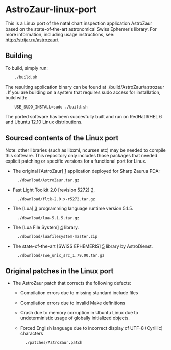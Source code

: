 AstroZaur-linux-port
====================

This is a Linux port of the natal chart inspection application AstroZaur based on the state-of-the-art astronomical Swiss Ephemeris library. For more information, including usage instructions, see: http://strijar.ru/astrozaur/.

Building
--------

To build, simply run:
		
		./build.sh 

The resulting application binary can be found at ./build/AstroZaur/astrozaur . If you are building on a system that requires sudo access for installation, build with:

		USE_SUDO_INSTALL=sudo ./build.sh
		
The ported software has been succesfully built and run on RedHat RHEL 6 and Ubuntu 12.10 Linux distributions.

Sourced contents of the Linux port
----------------------------------

Note: other libraries (such as libxml, ncurses etc) may be needed to compile this software. This repository only includes those packages that needed explicit patching or specific versions for a functional port for Linux.

* The original [AstroZaur] [1] application deployed for Sharp Zaurus PDA:
	
		./download/AstroZaur.tar.gz

* Fast Light Toolkit 2.0 [revision 5272] [2].

		./download/fltk-2.0.x-r5272.tar.gz

* The [Lua] [3] programming language runtime version 5.1.5.

		./download/lua-5.1.5.tar.gz

* The [Lua File System] [4] library.

		./download/luafilesystem-master.zip

* The state-of-the-art [SWISS EPHEMERIS] [5] library by AstroDienst.

		./download/swe_unix_src_1.79.00.tar.gz


  [1]: http://strijar.ru/astrozaur/        "AstroZaur"
  [2]: http://strijar.ru/astrozaur/compile/  "FLTK patched"
  [3]: http://www.lua.org    "LUA 5.1.5"
  [4]: http://keplerproject.github.io/luafilesystem/    "LFS"
  [5]: http://www.astro.com/ftp/swisseph/	"SwissEph"

Original patches in the Linux port
----------------------------------

* The AstroZaur patch that corrects the following defects:
	* Compilation errors due to missing standard include files
	* Compilation errors due to invalid Make definitions
	* Crash due to memory corruption in Ubuntu Linux due to undeterministic usage of globally initialized objects.
	* Forced English language due to incorrect display of UTF-8 (Cyrillic) characters
	
			./patches/AstroZaur.patch


